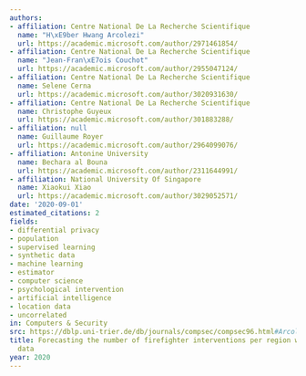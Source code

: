 ```yaml
---
authors:
- affiliation: Centre National De La Recherche Scientifique
  name: "H\xE9ber Hwang Arcolezi"
  url: https://academic.microsoft.com/author/2971461854/
- affiliation: Centre National De La Recherche Scientifique
  name: "Jean-Fran\xE7ois Couchot"
  url: https://academic.microsoft.com/author/2955047124/
- affiliation: Centre National De La Recherche Scientifique
  name: Selene Cerna
  url: https://academic.microsoft.com/author/3020931630/
- affiliation: Centre National De La Recherche Scientifique
  name: Christophe Guyeux
  url: https://academic.microsoft.com/author/301883288/
- affiliation: null
  name: Guillaume Royer
  url: https://academic.microsoft.com/author/2964099076/
- affiliation: Antonine University
  name: Bechara al Bouna
  url: https://academic.microsoft.com/author/2311644991/
- affiliation: National University Of Singapore
  name: Xiaokui Xiao
  url: https://academic.microsoft.com/author/3029052571/
date: '2020-09-01'
estimated_citations: 2
fields:
- differential privacy
- population
- supervised learning
- synthetic data
- machine learning
- estimator
- computer science
- psychological intervention
- artificial intelligence
- location data
- uncorrelated
in: Computers & Security
src: https://dblp.uni-trier.de/db/journals/compsec/compsec96.html#ArcoleziCCGRBX20
title: Forecasting the number of firefighter interventions per region with local-differential-privacy-based
  data
year: 2020
---
```

